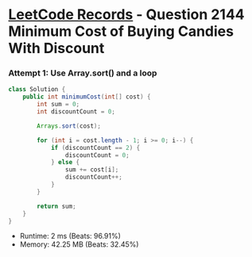 # [LeetCode Records](../../README.md) - Question 2144 Minimum Cost of Buying Candies With Discount

### Attempt 1: Use Array.sort() and a loop
```java
class Solution {
    public int minimumCost(int[] cost) {
        int sum = 0;
        int discountCount = 0;

        Arrays.sort(cost);

        for (int i = cost.length - 1; i >= 0; i--) {
            if (discountCount == 2) {
                discountCount = 0;
            } else {
                sum += cost[i];
                discountCount++;
            }
        }

        return sum;
    }
}
```
- Runtime: 2 ms (Beats: 96.91%)
- Memory: 42.25 MB (Beats: 32.45%)

<br>
